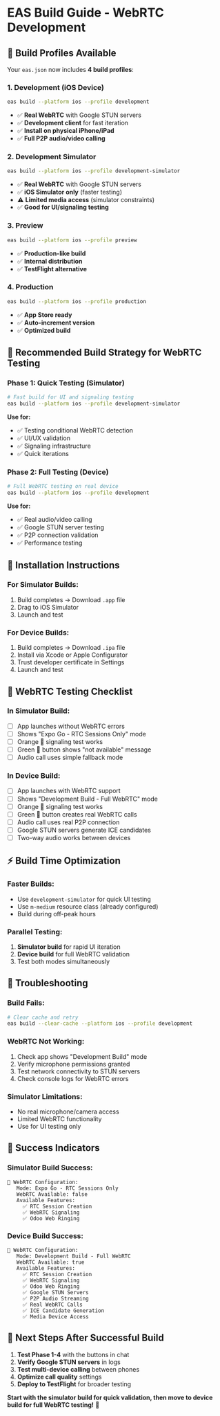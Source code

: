 # EAS Build Guide - WebRTC Development

## 🎯 **Build Profiles Available**

Your `eas.json` now includes **4 build profiles**:

### **1. Development (iOS Device)**
```bash
eas build --platform ios --profile development
```
- ✅ **Real WebRTC** with Google STUN servers
- ✅ **Development client** for fast iteration
- ✅ **Install on physical iPhone/iPad**
- ✅ **Full P2P audio/video calling**

### **2. Development Simulator**
```bash
eas build --platform ios --profile development-simulator
```
- ✅ **Real WebRTC** with Google STUN servers
- ✅ **iOS Simulator only** (faster testing)
- ⚠️ **Limited media access** (simulator constraints)
- ✅ **Good for UI/signaling testing**

### **3. Preview**
```bash
eas build --platform ios --profile preview
```
- ✅ **Production-like build**
- ✅ **Internal distribution**
- ✅ **TestFlight alternative**

### **4. Production**
```bash
eas build --platform ios --profile production
```
- ✅ **App Store ready**
- ✅ **Auto-increment version**
- ✅ **Optimized build**

## 🚀 **Recommended Build Strategy for WebRTC Testing**

### **Phase 1: Quick Testing (Simulator)**
```bash
# Fast build for UI and signaling testing
eas build --platform ios --profile development-simulator
```
**Use for:**
- ✅ Testing conditional WebRTC detection
- ✅ UI/UX validation
- ✅ Signaling infrastructure
- ✅ Quick iterations

### **Phase 2: Full Testing (Device)**
```bash
# Full WebRTC testing on real device
eas build --platform ios --profile development
```
**Use for:**
- ✅ Real audio/video calling
- ✅ Google STUN server testing
- ✅ P2P connection validation
- ✅ Performance testing

## 📱 **Installation Instructions**

### **For Simulator Builds:**
1. Build completes → Download `.app` file
2. Drag to iOS Simulator
3. Launch and test

### **For Device Builds:**
1. Build completes → Download `.ipa` file
2. Install via Xcode or Apple Configurator
3. Trust developer certificate in Settings
4. Launch and test

## 🧪 **WebRTC Testing Checklist**

### **In Simulator Build:**
- [ ] App launches without WebRTC errors
- [ ] Shows "Expo Go - RTC Sessions Only" mode
- [ ] Orange 🧪 signaling test works
- [ ] Green 🚀 button shows "not available" message
- [ ] Audio call uses simple fallback mode

### **In Device Build:**
- [ ] App launches with WebRTC support
- [ ] Shows "Development Build - Full WebRTC" mode
- [ ] Orange 🧪 signaling test works
- [ ] Green 🚀 button creates real WebRTC calls
- [ ] Audio call uses real P2P connection
- [ ] Google STUN servers generate ICE candidates
- [ ] Two-way audio works between devices

## ⚡ **Build Time Optimization**

### **Faster Builds:**
- Use `development-simulator` for quick UI testing
- Use `m-medium` resource class (already configured)
- Build during off-peak hours

### **Parallel Testing:**
1. **Simulator build** for rapid UI iteration
2. **Device build** for full WebRTC validation
3. Test both modes simultaneously

## 🔧 **Troubleshooting**

### **Build Fails:**
```bash
# Clear cache and retry
eas build --clear-cache --platform ios --profile development
```

### **WebRTC Not Working:**
1. Check app shows "Development Build" mode
2. Verify microphone permissions granted
3. Test network connectivity to STUN servers
4. Check console logs for WebRTC errors

### **Simulator Limitations:**
- No real microphone/camera access
- Limited WebRTC functionality
- Use for UI testing only

## 🎉 **Success Indicators**

### **Simulator Build Success:**
```
📱 WebRTC Configuration:
   Mode: Expo Go - RTC Sessions Only
   WebRTC Available: false
   Available Features:
     ✅ RTC Session Creation
     ✅ WebRTC Signaling
     ✅ Odoo Web Ringing
```

### **Device Build Success:**
```
📱 WebRTC Configuration:
   Mode: Development Build - Full WebRTC
   WebRTC Available: true
   Available Features:
     ✅ RTC Session Creation
     ✅ WebRTC Signaling
     ✅ Odoo Web Ringing
     ✅ Google STUN Servers
     ✅ P2P Audio Streaming
     ✅ Real WebRTC Calls
     ✅ ICE Candidate Generation
     ✅ Media Device Access
```

## 🚀 **Next Steps After Successful Build**

1. **Test Phase 1-4** with the buttons in chat
2. **Verify Google STUN servers** in logs
3. **Test multi-device calling** between phones
4. **Optimize call quality** settings
5. **Deploy to TestFlight** for broader testing

**Start with the simulator build for quick validation, then move to device build for full WebRTC testing!** 🎯
